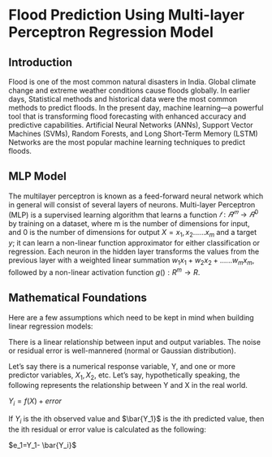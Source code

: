 # Flood Prediction Using Multi-layer Perceptron Regression Model
## Introduction
Flood is one of the most common natural disasters in India. Global climate change and extreme weather conditions cause floods globally. In earlier days, Statistical methods and historical data were the most common methods to predict floods. In the present day, machine learning—a powerful tool that is transforming flood forecasting with enhanced accuracy and predictive capabilities. Artificial Neural Networks (ANNs), Support Vector Machines (SVMs), Random Forests, and Long Short-Term Memory (LSTM) Networks are the most popular machine learning techniques to predict floods. 

## MLP Model
The multilayer perceptron is known as a feed-forward neural network which  in general will consist of several layers of neurons. Multi-layer Perceptron (MLP) is a supervised learning algorithm that learns a function  $𝑓:𝑅^𝑚 \to 𝑅^0$ by training on a dataset, where m is the number of dimensions for input, and 0 is the number of dimensions for output $X=x_1,x_2......x_m$ and a target $y$; it can learn a non-linear function approximator for either classification or regression. Each neuron in the hidden layer transforms the values from the previous layer with a weighted linear summation $w_1x_1 +w_2x_2+......w_mx_m$, followed by a non-linear activation function $g():R^m \to R$.
## Mathematical Foundations
 Here are a few assumptions which need to be kept in mind when building linear regression models:

There is a linear relationship between input and output variables.
The noise or residual error is well-mannered (normal or Gaussian distribution).

Let’s say there is a numerical response variable, Y, and one or more predictor variables, $X_1, X_2,$ etc. Let’s say, hypothetically speaking, the following represents the relationship between Y and X in the real world.
  
   $Y_i = f(X) + error$
   
If $Y_i$  is the ith observed value and $\bar{Y_1}$  is the ith predicted value, then the ith residual or error value is calculated as the following:

$e_1=Y_1- \bar{Y_i}$










